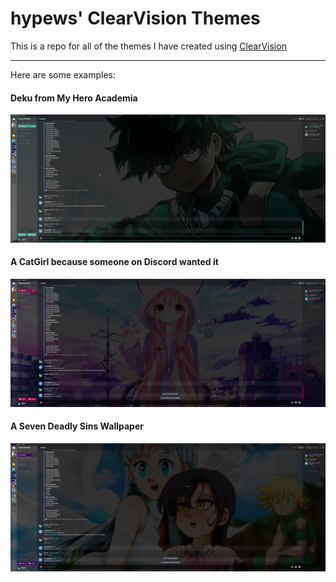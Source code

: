<h1>hypews' ClearVision Themes</h1>

<p>This is a repo for all of the themes I have created using <a href="https://discord.gg/673e2sqBzd">ClearVision</a></p>
<hr>
<p>Here are some examples:</p>
<h4>Deku from My Hero Academia</h4>
<img src="assets/Deku.jpg" alt="Deku from My Hero Academia">
<br>
<h4>A CatGirl because someone on Discord wanted it</h4>
<img src="assets/Neko.jpg" alt="A CatGirl">
<br>
<h4>A Seven Deadly Sins Wallpaper</h4>
<img src="assets/7DS.jpg" alt="7DS">